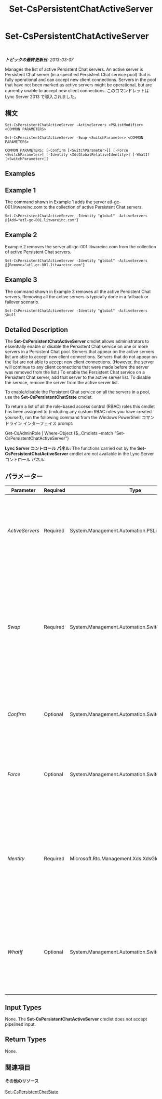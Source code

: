 ﻿---
title: Set-CsPersistentChatActiveServer
TOCTitle: Set-CsPersistentChatActiveServer
ms:assetid: 88c0af42-cb47-4c34-bf54-9c134dcbb843
ms:mtpsurl: https://technet.microsoft.com/ja-jp/library/JJ205065(v=OCS.15)
ms:contentKeyID: 48272796
ms.date: 05/19/2016
mtps_version: v=OCS.15
ms.translationtype: HT
---

# Set-CsPersistentChatActiveServer

 

_**トピックの最終更新日:** 2013-03-07_

Manages the list of active Persistent Chat servers. An active server is Persistent Chat server (in a specified Persistent Chat service pool) that is fully operational and can accept new client connections. Servers in the pool that have not been marked as active servers might be operational, but are currently unable to accept new client connections. このコマンドレットは Lync Server 2013 で導入されました。

## 構文

    Set-CsPersistentChatActiveServer -ActiveServers <PSListModifier> <COMMON PARAMETERS>

    Set-CsPersistentChatActiveServer -Swap <SwitchParameter> <COMMON PARAMETERS>

    COMMON PARAMETERS: [-Confirm [<SwitchParameter>]] [-Force <SwitchParameter>] [-Identity <XdsGlobalRelativeIdentity>] [-WhatIf [<SwitchParameter>]]

## Examples

## Example 1

The command shown in Example 1 adds the server atl-gc-001.litwareinc.com to the collection of active Persistent Chat servers.

    Set-CsPersistentChatActiveServer -Identity "global" -ActiveServers @{Add="atl-gc-001.litwareinc.com"}

## Example 2

Example 2 removes the server atl-gc-001.litwareinc.com from the collection of active Persistent Chat servers.

    Set-CsPersistentChatActiveServer -Identity "global" -ActiveServers @{Remove="atl-gc-001.litwareinc.com"}

## Example 3

The command shown in Example 3 removes all the active Persistent Chat servers. Removing all the active servers is typically done in a failback or failover scenario.

    Set-CsPersistentChatActiveServer -Identity "global" -ActiveServers $Null

## Detailed Description

The **Set-CsPersistentChatActiveServer** cmdlet allows administrators to essentially enable or disable the Persistent Chat service on one or more servers in a Persistent Chat pool. Servers that appear on the active servers list are able to accept new client connections. Servers that do not appear on the list are not able to accept new client connections. (However, the server will continue to any client connections that were made before the server was removed from the list.) To enable the Persistent Chat service on a Persistent Chat server, add that server to the active server list. To disable the service, remove the server from the active server list.

To enable/disable the Persistent Chat service on all the servers in a pool, use the **Set-CsPersistentChatState** cmdlet.

To return a list of all the role-based access control (RBAC) roles this cmdlet has been assigned to (including any custom RBAC roles you have created yourself), run the following command from the Windows PowerShell コマンドライン インターフェイス prompt:

Get-CsAdminRole | Where-Object {$\_.Cmdlets –match "Set-CsPersistentChatActiveServer"}

**Lync Server コントロール パネル:** The functions carried out by the **Set-CsPersistentChatActiveServer** cmdlet are not available in the Lync Server コントロール パネル.

## パラメーター


<table>
<colgroup>
<col style="width: 25%" />
<col style="width: 25%" />
<col style="width: 25%" />
<col style="width: 25%" />
</colgroup>
<thead>
<tr class="header">
<th>Parameter</th>
<th>Required</th>
<th>Type</th>
<th>Description</th>
</tr>
</thead>
<tbody>
<tr class="odd">
<td><p><em>ActiveServers</em></p></td>
<td><p>Required</p></td>
<td><p>System.Management.Automation.PSListModifier</p></td>
<td><p>Collection of fully-qualified domain names representing the active Persistent Chat servers.</p></td>
</tr>
<tr class="even">
<td><p><em>Swap</em></p></td>
<td><p>Required</p></td>
<td><p>System.Management.Automation.SwitchParameter</p></td>
<td><p>When specified, swaps the active state for all the Persistent Chat servers in the specified pool: active servers will be marked as inactive, and inactive servers will be marked as active.</p></td>
</tr>
<tr class="odd">
<td><p><em>Confirm</em></p></td>
<td><p>Optional</p></td>
<td><p>System.Management.Automation.SwitchParameter</p></td>
<td><p>Prompts you for confirmation before executing the command.</p></td>
</tr>
<tr class="even">
<td><p><em>Force</em></p></td>
<td><p>Optional</p></td>
<td><p>System.Management.Automation.SwitchParameter</p></td>
<td><p>Suppresses the display of any non-fatal error message that might arise when running the command.</p></td>
</tr>
<tr class="odd">
<td><p><em>Identity</em></p></td>
<td><p>Required</p></td>
<td><p>Microsoft.Rtc.Management.Xds.XdsGlobalRelativeIdentity</p></td>
<td><p>Unique Identity for the collection of active servers. Note that you can only have a single, global collection of Persistent Chat servers.</p></td>
</tr>
<tr class="even">
<td><p><em>WhatIf</em></p></td>
<td><p>Optional</p></td>
<td><p>System.Management.Automation.SwitchParameter</p></td>
<td><p>Describes what would happen if you executed the command without actually executing the command.</p></td>
</tr>
</tbody>
</table>


## Input Types

None. The **Set-CsPersistentChatActiveServer** cmdlet does not accept pipelined input.

## Return Types

None.

## 関連項目

#### その他のリソース

[Set-CsPersistentChatState](set-cspersistentchatstate.md)

